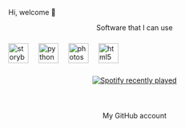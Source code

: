 Hi, welcome 🫶
<p align="center">Software that I can use</p>

###

<div align="left">
  <img src="https://cdn.jsdelivr.net/gh/devicons/devicon/icons/storybook/storybook-original.svg" height="40" alt="storybook logo"  />
  <img width="12" />
  <img src="https://cdn.jsdelivr.net/gh/devicons/devicon/icons/python/python-original.svg" height="40" alt="python logo"  />
  <img width="12" />
  <img src="https://cdn.jsdelivr.net/gh/devicons/devicon/icons/photoshop/photoshop-plain.svg" height="40" alt="photoshop logo"  />
  <img width="12" />
  <img src="https://cdn.jsdelivr.net/gh/devicons/devicon/icons/html5/html5-original.svg" height="40" alt="html5 logo"  />
</div>

###

<div align="center">
  <a href="https://open.spotify.com/user/CharlesD ">
    <img src="https://spotify-recently-played-readme.vercel.app/api?user=CharlesD%20&count=5" alt="Spotify recently played"  />
  </a>
</div>

###

<br clear="both">

<p align="center">My GitHub account</p>

###